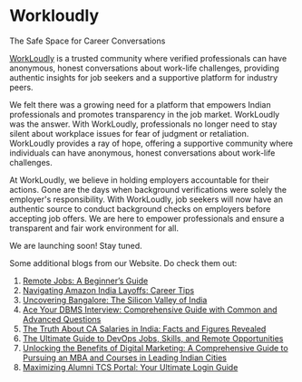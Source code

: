 # Workloudly

The Safe Space for Career Conversations

[WorkLoudly](https://www.workloudly.com) is a trusted community where verified professionals can have anonymous, honest conversations about work-life challenges, providing authentic insights for job seekers and a supportive platform for industry peers.

We felt there was a growing need for a platform that empowers Indian professionals and promotes transparency in the job market. WorkLoudly was the answer. With WorkLoudly, professionals no longer need to stay silent about workplace issues for fear of judgment or retaliation. WorkLoudly provides a ray of hope, offering a supportive community where individuals can have anonymous, honest conversations about work-life challenges.

At WorkLoudly, we believe in holding employers accountable for their actions. Gone are the days when background verifications were solely the employer's responsibility. With WorkLoudly, job seekers will now have an authentic source to conduct background checks on employers before accepting job offers. We are here to empower professionals and ensure a transparent and fair work environment for all.

We are launching soon! Stay tuned.

Some additional blogs from our Website. Do check them out:

1) [Remote Jobs: A Beginner’s Guide](https://www.workloudly.com/blogs/remote-jobs-a-beginners-guide/)
2) [Navigating Amazon India Layoffs: Career Tips](https://www.workloudly.com/blogs/amazon-lays-off-18000-staffers-and-plans-9000-more-cuts/)
3) [Uncovering Bangalore: The Silicon Valley of India](https://www.workloudly.com/blogs/why-bangalore-is-called-silicon-valley-of-india/)
4) [Ace Your DBMS Interview: Comprehensive Guide with Common and Advanced Questions](https://www.workloudly.com/blogs/dbms-interview-questions-answers-freshers-javatpoint-advanced-sql/)
5) [The Truth About CA Salaries in India: Facts and Figures Revealed](https://www.workloudly.com/blogs/dbms-interview-questions-answers-freshers-javatpoint-advanced-sql/)
6) [The Ultimate Guide to DevOps Jobs, Skills, and Remote Opportunities](https://www.workloudly.com/blogs/amazon-salary-guide/)
7) [Unlocking the Benefits of Digital Marketing: A Comprehensive Guide to Pursuing an MBA and Courses in Leading Indian Cities](https://www.workloudly.com/blogs/amazon-salary-guide/)
8) [Maximizing Alumni TCS Portal: Your Ultimate Login Guide](https://www.workloudly.com/blogs/react-native-interview-questions/)
